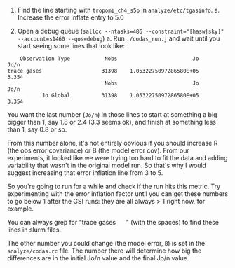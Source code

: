 1. Find the line starting with `tropomi_ch4_s5p` in `analyze/etc/tgasinfo`.
a. Increase the error inflate entry to 5.0

2. Open a debug queue (`salloc --ntasks=486 --constraint="[hasw|sky]" --account=s1460 --qos=debug`)
a. Run `./codas_run.j` and wait until you start seeing some lines that look like:

```
    Observation Type           Nobs                        Jo        Jo/n
trace gases                   31398    1.0532275097286580E+05       3.354
                               Nobs                        Jo        Jo/n
           Jo Global          31398    1.0532275097286580E+05       3.354
```

You want the last number (`Jo/n`) in those lines to start at something a big bigger than 1, say 1.8 or 2.4 (3.3 seems ok), and finish at something less than 1, say 0.8 or so.

From this number alone, it's not entirely obvious if you should increase R (the obs error covariance) or B (the model error cov). From our experiments, it looked like we were trying too hard to fit the data and adding variability that wasn't in the original model run. So that's why I would suggest increasing that error inflation line from 3 to 5.

So you're going to run for a while and check if the run hits this metric. Try experimenting with the error inflation factor until you can get these numbers to go below 1 after the GSI runs: they are all always > 1 right now, for example.

You can always grep for "trace gases      " (with the spaces) to find these lines in slurm files.

The other number you could change (the model error, `B`) is set in the `analyze/codas.rc` file. The number there will determine how big the differences are in the initial Jo/n value and the final Jo/n value.
